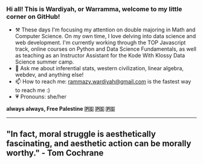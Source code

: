 ### Hi all! This is Wardiyah, or Warramma, welcome to my little corner on GitHub!

- ⚒️ These days I'm focusing my attention on double majoring in Math and Computer Science. On my own time, I love delving into data science and web development. I'm currently working through the TOP Javascript track, online courses on Python and Data Science Fundamentals, as well as teaching as an Instructor Assistant for the Kode With Klossy Data Science summer camp. 
- 💬 Ask me about inferential stats, western civilization, linear algebra, webdev, and anything else! 
- 📫 How to reach me: rammazy.wardiyah@gmail.com is the fastest way to reach me :) 
- 💗 Pronouns: she/her

**always always, Free Palestine 🇵🇸 🇵🇸 🇵🇸**


-------------------
## "In fact, moral struggle is aesthetically fascinating, and aesthetic action can be morally worthy." - Tom Cochrane
